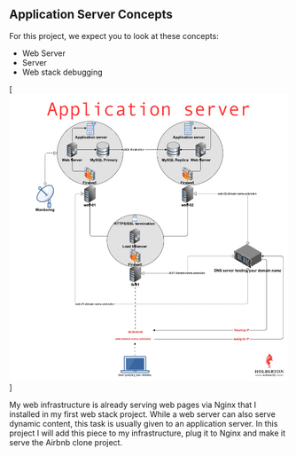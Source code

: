 ## Application Server Concepts

For this project, we expect you to look at these concepts:

- Web Server
- Server
- Web stack debugging

[![Application Server](img.jpg)]

My web infrastructure is already serving web pages via Nginx that I installed in my first web stack project. While a web server can also serve dynamic content, this task is usually given to an application server. In this project I will add this piece to my infrastructure, plug it to Nginx and make it serve the Airbnb clone project.
